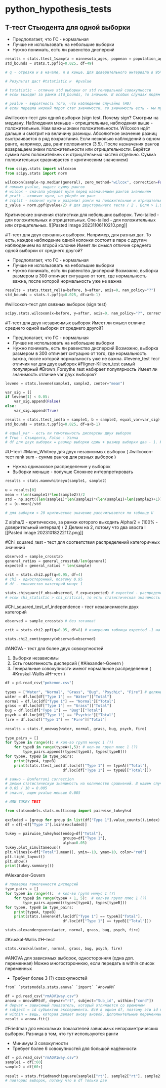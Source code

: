 # python_hypothesis_tests

## Т-тест Стьюдента для одной выборки
- Предполагает, что ГС - нормальная
- Лучше не использовать на небольшие выборки
- Нужно понимать, есть ли равенство дисперсий
```Python
results = stats.ttest_1samp(a = minnesota_ages, popmean = population_ages.mean())  
std_bounds = stats.t.ppf(q=0.025, df=49) 

# q - отрезки и в начале, и в конце. Для доверительного интервала в 95% надо 2,5% и там, и там, поэтому ставим 0.025, так как нам нужно узнать начало std

# Результат даст #tstatistic и  #pvalue 

# tstatistic - отличие std выборки от std генеральной совокупности
# если выходит за рамки std_bounds, то значимо. В особых случаях людям нужна помощь

# pvalue - вероятность того, что наблюдение случайно (H0)
# если перешла низкий порог стат значимости, то значимость есть - мы пускаем её обездоленную домой
```

#willcoxon-тест для одной выборки (sign test. Почему sign? Смотрим на медиану. Наблюдения меньше - отрицательные, наблюдения выше - положительные. Нам важны знаки положительности. Wilcoxon идёт дальше и смотрит на величину разницы. Абсолютное значение разниц выстраивается в ряд возрастания. Если несколько наблюдений в одном ранге, например, два, ранг половинится (3.5). После назначения рангов возвращаем знаки положительности или отрицательности. Берётся сумма всех положительных и отрицательных частей отдельно. Сумма положительных сравнивается с критическим значением)
```Python
from scipy.stats import wilcoxon
from scipy.stats import norm

wilcoxon(sample-np.median(general), zero_method="wilcox", correction=False)
# помимо pvalue, выдаст сумму рангов
# wilcox - сначала убирает нули перед назначением рангов значениям
# pratt - включит нули, но уберёт их ранг
# zsplit - включит нули и разделит ранги на положительные и отрицательные
z_value = norm.ppf(pvalue/2) # для двустороннего теста / 2 . Если > 1.96 для нормального распределения, то отвергаем Г0. Нужно, если выборка слишком большая для таблицы критических значений. РАССЧИТВАЕТСЯ ПО Z-ТАБЛИЦЕ
```

Критические значения статистики для небольших выборок. Two-tailed - для положительных и отрицательных. One-tailed - для положительных или отрицательных.
![[Pasted image 20231106110210.png]]

#Т-тест для двух связанных выборок. Например, для разных дат. То есть, каждое наблюдение одной колонки состоит в паре с другим наблюдением во второй колонке
Имеет ли смысл отличие среднего одной выборки от среднего другой?
- Предполагает, что ГС - нормальная
- Лучше не использовать на небольшие выборки
- Нужно понимать, есть ли равенство дисперсий
Возможно, выборка размером в 300 отличает ситуацию от того, где нормальность важна, после которой нормальность уже не важна
```Python
results = stats.ttest_rel(a=before, b=after, axis=0, nan_policy="?")
std_bounds = stats.t.ppf(q=0.025, df=a+b-1)
```

#willcoxon-тест для связных выборок (sign test)
```Python
scipy.stats.wilcoxon(x=before, y=after, axis=0, nan_policy="?", correction=False)
```

#Т-тест для двух независимых выборок
Имеет ли смысл отличие среднего одной выборки от среднего другой?
- Предполагает, что ГС - нормальная
- Лучше не использовать на небольшие выборки
- Нужно понимать, есть ли равенство дисперсий
Возможно, выборка размером в 300 отличает ситуацию от того, где нормальность важна, после которой нормальность уже не важна.
#levene_test тест отличия var для двух выборок
#Fligner-Killeen_test самый популярный
#Brown_Forsythe_test набирает популярность
Имеет ли значимость отличие var двух выборок?
```Python  
levene = stats.levene(sample1, sample2, center="mean")

var_sig = []
if levene[1] < 0.05:  
    var_sig.append(False)  
else:  
    var_sig.append(True)

results = stats.ttest_ind(a = sample1, b = sample2, equal_var=var_sig)
std_bounds = stats.t.ppf(q=0.025, df=a+b-1)

# equal_var - есть ли гомогенность дисперсии двух выборок
# True - Стьюдента, False - Уэлча
# df для двух выборок = размер выборки один + размер выборки два - 1. Но вообще его показывает в результатах
```

#U-тест #Mann_Whitney  для двух независимых выборок ( #willcoxon-тест rank sum - сумма рангов для разных выборок )
- Нужна одинаковое распределение у выборок
- Выборки меньше - получше
Сложнее интерпретировать
```Python
results = stats.mannwhitneyu(sample1, sample2)
  
u = results[0]  
mean = (len(sample1)*len(sample2))/2  
std = np.sqrt((len(sample1)*len(sample2)*(len(sample1)+len(sample2)+1))/12)  
z = (u-mean)/std

# для выборки < 20 критическое значение рассчитывается по таблице U
```
Z alpha/2 - критическое, за рамки которого выходить
Alpha/2 = (100% - доверительный интервал) / 2
Делим на 2, потому что два хвоста
![[Pasted image 20231018222112.png]]

#Chi_squared_test - тест для соответствия распределений категоричных значений
```Python
observed = sample_crosstab
general_ratios = general_crosstab/len(general)
expected = general_ratios * len(sample)

crit = stats.chi2.ppf(q=0.95, df=4)
# chi - односторонний, поэтому 0.95
# df - количество категорий минус 1

stats.chisquare(f_obs=observed, f_exp=expected) # expected - распределение, которые мы должны ожидать от генеральной совокупности, если выборка репрезентативна
# если chi_statistic > chi_critical, то есть статистическая значимость
```

#Chi_squared_test_of_independence - тест независимости двух категорий
```Python
observed = sample_crosstab # без тоталов!

crit = stats.chi2.ppf(q=0.95, df=8) # измерения таблицы expected -1 на каждом измерении, помноженные друг на друга (таблица 3/5 = 8)

stats.chi2_contingency(observed=observed)
```

#ANOVA - тест для более двух совокупностей
1. Выборки независимы
2. Есть гомогенность дисперсий ( #Alexander-Govern )
3. Генеральные совокупности имеют нормальное распределение ( #Kruskal-Wallis #H-тест )
```Python
df = pd.read_csv("pokemon.csv")  
  
types = ["Water", "Normal", "Grass", "Bug", "Psychic", "Fire"] # должны быть как в df
water = df.loc[df["Type 1"] == "Water"]["Total"]  
normal = df.loc[df["Type 1"] == "Normal"]["Total"]  
grass = df.loc[df["Type 1"] == "Grass"]["Total"]  
bug = df.loc[df["Type 1"] == "Bug"]["Total"]  
psych = df.loc[df["Type 1"] == "Psychic"]["Total"]  
fire = df.loc[df["Type 1"] == "Fire"]["Total"]  
  
results = stats.f_oneway(water, normal, grass, bug, psych, fire) 
  
type_pairs = []  
for typeA in range(4): # кол-во групп минус 1 (?)
    for typeB in range(typeA+1,5): # кол-во групп плюс 1 (?)
        type_pairs.append((types[typeA], types[typeB]))  
for typeA, typeB in type_pairs:  
    print(typeA, typeB)  
    print(stats.ttest_ind(df.loc[df["Type 1"] == typeA]["Total"],  
                          df.loc[df["Type 1"] == typeB]["Total"]))

# важно - Bonferroni correction
# делим статистическую значимость на количество сравнений. В нашем случае 10
# 0.05 / 10 = 0.005
# значит, ищем pvalue меньше 0.005

# ИЛИ TUKEY TEST

from statsmodels.stats.multicomp import pairwise_tukeyhsd  
  
excluded = [group for group in list(df["Type 1"].value_counts().index) if group not in types]  
df = df[~df["Type 1"].isin(excluded)]  
  
tukey = pairwise_tukeyhsd(endog=df["Total"],  
                          groups=df["Type 1"],  
                          alpha=0.05)  
tukey.plot_simultaneous()  
plt.vlines(x=df["Total"].mean(), ymin=-10, ymax=10, color="red")  
plt.tight_layout()  
plt.show()  
print(tukey.summary())
```

#Alexander-Govern 
```Python
# проверка гомогенности дисперсий
type_pairs = []  
for typeA in range(4):  # кол-во групп минус 1 (?)  
    for typeB in range(typeA + 1, 5):  # кол-во групп плюс 1 (?)  
        type_pairs.append((types[typeA], types[typeB]))  
for typeA, typeB in type_pairs:  
    print(typeA, typeB)  
    print(stats.levene(df.loc[df["Type 1"] == typeA]["Total"],  
                          df.loc[df["Type 1"] == typeB]["Total"]))

stats.alexandergovern(water, normal, grass, bug, psych, fire)
```


#Kruskal-Wallis #H-тест 
```Python
stats.kruskal(water, normal, grass, bug, psych, fire) 
```

#ANOVA для зависимых выборок, односторонняя (одна доп. переменная)
Можно многостороннюю, если передать в within список переменных
- Требует более 3 (?) совокупностей
```Python
from` `statsmodels.stats.anova` `import` `AnovaRM`

df = pd.read_csv("rmAOV1way.csv")  
anova = AnovaRM(df, depvar="rt", subject="Sub_id", within=["cond"])  
# depvar = зависимый показатель, который отличается со временем
# subject = id субъектов эксперимента. Всё в одном df, поэтому эти id повторяются
# within = вещь, которая делает анову ановой. Дополнительные переменные, на которые мы смотрим
result = anova.fit()
```

#Friedman для нескольких показателей зависимых непараметрических выборок. Разница в том, что тут используются ранги
- Минимум 3 совокупности
- Требует более 6 совокупностей для большой надёжности
```Python
df = pd.read_csv("rmAOV1way.csv")  
sample1 = df[:60]  
sample2 = df[60:]  
  
result = stats.friedmanchisquare(sample1["rt"], sample2["rt"], sample2["rt"])
# повторил выборок, потому что в df только две
```
